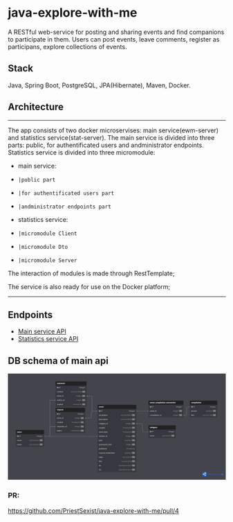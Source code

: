 # java-explore-with-me
A RESTful web-service for posting and sharing events and find companions to participate in them. Users can post events, leave comments, register as participans, explore collections of events.

## Stack
Java, Spring Boot, PostgreSQL, JPA(Hibernate), Maven, Docker.

## Architecture
_______________________________________________________________
The app consists of two docker microservises: main service(ewm-server) and statistics service(stat-server). 
The main service is divided into three parts: public, for authentificated users and andministrator endpoints.
Statistics service is divided into three micromodule:
- main service:
-     |public part
-     |for authentificated users part
-     |andministrator endpoints part
- statistics service: 
-     |micromodule Client
-     |micromodule Dto
-     |micromodule Server

The interaction of modules is made through RestTemplate;

The service is also ready for use on the Docker platform;
_______________________________________________________________

## Endpoints
- [Main service API](./ewm-stats-service-spec.json)
- [Statistics service API](./ewm-main-service-spec.json)

## DB schema of main api
![Screenshot](schema.png)

### PR:
https://github.com/PriestSexist/java-explore-with-me/pull/4
